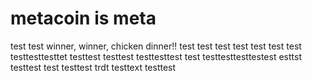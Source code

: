 # metacoin is meta

test
test
winner, winner, chicken dinner!!
test
test
test
test
test
test
test
testtesttesttet
testtest
testtest
testtesttest
test
testtesttesttestest
esttst
testtest
test
testtest
trdt
testtext
testtest

